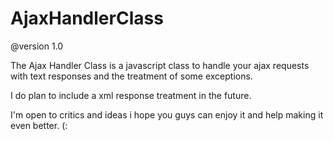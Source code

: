 AjaxHandlerClass
=================

@version 1.0

The Ajax Handler Class is a javascript class to handle your ajax requests with text responses and the treatment of some exceptions.

I do plan to include a xml response treatment in the future.

I'm open to critics and ideas i hope you guys can enjoy it and help making it even better. (:
